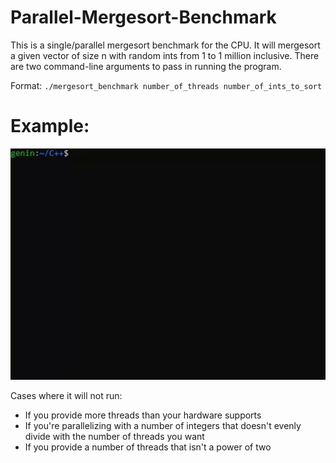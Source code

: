 # Parallel-Mergesort-Benchmark

This is a single/parallel mergesort benchmark for the CPU. It will mergesort a given vector of size n with random ints from 1 to 1 million inclusive. There are two command-line arguments to pass in running the program.

Format:
`./mergesort_benchmark number_of_threads number_of_ints_to_sort`

# Example:
![](mergesort_benchmark_demo.gif)

Cases where it will not run:
  - If you provide more threads than your hardware supports
  - If you're parallelizing with a number of integers that doesn't evenly divide with the number of threads you want
  - If you provide a number of threads that isn't a power of two
